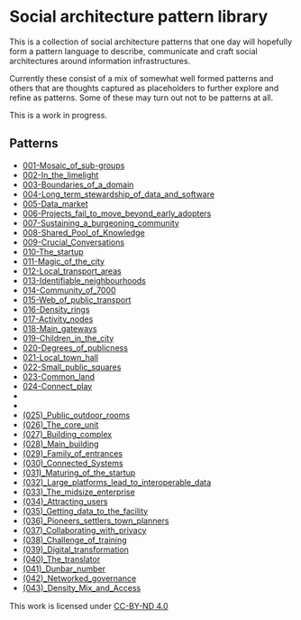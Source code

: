 # Social architecture pattern library

This is a collection of social architecture patterns that one day will hopefully form a pattern language to describe, communicate and craft social architectures around information infrastructures.

Currently these consist of a mix of somewhat well formed patterns and others that are thoughts captured as placeholders to further explore and refine as patterns.  Some of these may turn out not to be patterns at all.

This is a work in progress.


## Patterns
- [001-Mosaic_of_sub-groups](001-Mosaic_of_sub-groups/001-Mosaic_of_sub-groups.md)
- [002-In_the_limelight](002-In_the_limelight/002-In_the_limelight.md)
- [003-Boundaries_of_a_domain](003-Boundaries_of_a_domain/003-Boundaries_of_a_domain.md)
- [004-Long_term_stewardship_of_data_and_software](004-Long_term_stewardship_of_data_and_software/004-Long_term_stewardship_of_data_and_software.md)
- [005-Data_market](005-Data_market/005-Data_market.md)
- [006-Projects_fail_to_move_beyond_early_adopters](006-Projects_fail_to_move_beyond_early_adopters/006-Projects_fail_to_move_beyond_early_adopters.md)
- [007-Sustaining_a_burgeoning_community](007-Sustaining_a_burgeoning_community/007-Sustaining_a_burgeoning_community.md)
- [008-Shared_Pool_of_Knowledge](008-Shared_pool_of_knowledge/008-Shared_Pool_of_Knowledge.md)
- [009-Crucial_Conversations](009-Crucial_Conversations/009-Crucial_Conversations.md)
- [010-The_startup](010-The_startup/010-The_startup.md)
- [011-Magic_of_the_city](011-Magic_of_the_city/011-Magic_of_the_city.md)
- [012-Local_transport_areas](012-Local_transport_areas/012-Local_transport_areas.md)
- [013-Identifiable_neighbourhoods](013-Identifiable_neighbourhoods/013-Identifiable_neighbourhoods.md)
- [014-Community_of_7000](014-Community_of_7000/014-Community_of_7000.md)
- [015-Web_of_public_transport](015-Web_of_public_transport/015-Web_of_public_transport.md)
- [016-Density_rings](016-Density_rings/016-Density_rings.md)
- [017-Activity_nodes](017-Activity_nodes/017-Activity_nodes.md)
- [018-Main_gateways](018-Main_gateways/018-Main_gateways.md)
- [019-Children_in_the_city](019-Children_in_the_city/019-Children_in_the_city.md)
- [020-Degrees_of_publicness](020-Degrees_of_publicness/020-Degrees_of_publicness.md)
- [021-Local_town_hall](021-Local_town_hall/021-Local_town_hall.md)
- [022-Small_public_squares](022-Small_public_squares/022-Small_public_squares.md)
- [023-Common_land](023-Common_land/023-Common_land.md)
- [024-Connect_play](024-Connect_play/024-Connect_play.md)
- 
- 
- [(025)_Public_outdoor_rooms]((025)_Public_outdoor_rooms/(025)_Public_outdoor_rooms.md)
- [(026)_The_core_unit]((026)_The_core_unit/(026)_The_core_unit.md)
- [(027)_Building_complex]((027)_Building_complex/(027)_Building_complex.md)
- [(028)_Main_building]((028)_Main_building/(028)_Main_building.md)
- [(029)_Family_of_entrances]((029)_Family_of_entrances/(029)_Family_of_entrances.md)
- [(030)_Connected_Systems]((030)_Connected_Systems/(030)_Connected_Systems.md)
- [(031)_Maturing_of_the_startup]((031)_Maturing_of_the_startup/(031)_Maturing_of_the_startup.md)
- [(032)_Large_platforms_lead_to_interoperable_data]((032)_Large_platforms_lead_to_interoperable_data/(032)_Large_platforms_lead_to_interoperable_data.md)
- [(033)_The_midsize_enterprise]((033)_The_midsize_enterprise/(033)_The_midsize_enterprise.md)
- [(034)_Attracting_users]((034)_Attracting_users/(034)_Attracting_users.md)
- [(035)_Getting_data_to_the_facility]((035)_Getting_data_to_the_facility/(035)_Getting_data_to_the_facility.md)
- [(036)_Pioneers_settlers_town_planners]((036)_Pioneers_settlers_town_planners/(036)_Pioneers_settlers_town_planners.md)
- [(037)_Collaborating_with_privacy]((037)_Collaborating_with_privacy/(037)_Collaborating_with_privacy.md)
- [(038)_Challenge_of_training]((038)_Challenge_of_training/(038)_Challenge_of_training.md)
- [(039)_Digital_transformation]((039)_Digital_transformation/(039)_Digital_transformation.md)
- [(040)_The_translator]((040)_The_translator/(040)_The_translator.md)
- [(041)_Dunbar_number]((041)_Dunbar_number/(041)_Dunbar_number.md)
- [(042)_Networked_governance]((042)_Networked_governance/(042)_Networked_governance.md)
- [(043)_Density_Mix_and_Access]((043)_Density_Mix_and_Access/(043)_Density_Mix_and_Access.md)


This work is licensed under [CC-BY-ND 4.0](https://creativecommons.org/licenses/by-nd/4.0/?ref=chooser-v1) <img src="https://chooser-beta.creativecommons.org/img/cc-logo.f0ab4ebe.svg" width="15px"> <img src="https://chooser-beta.creativecommons.org/img/cc-by.21b728bb.svg" width="15px"> <img src="https://chooser-beta.creativecommons.org/img/cc-nd.de89fdeb.svg" width="15px">

